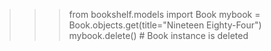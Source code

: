 >>>from bookshelf.models import Book
>>> mybook = Book.objects.get(title="Nineteen Eighty-Four")
>>> mybook.delete()   # Book instance is deleted
